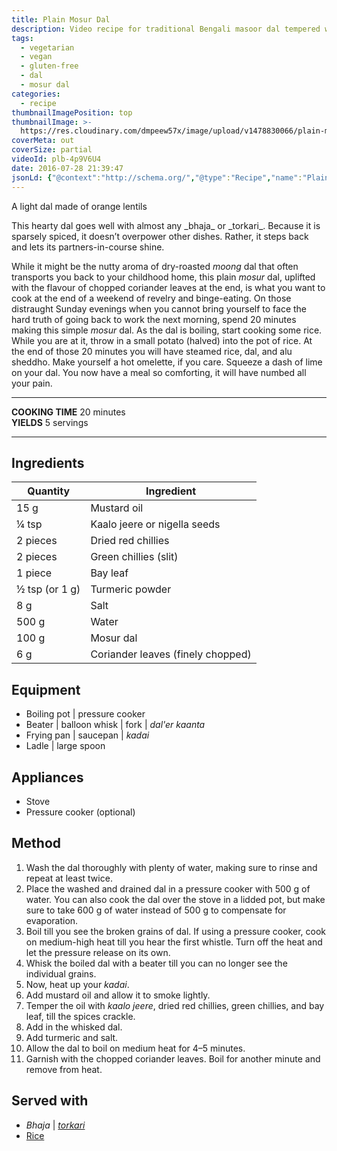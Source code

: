 ```yaml
---
title: Plain Mosur Dal
description: Video recipe for traditional Bengali masoor dal tempered with nigella seeds and coriander. Takes 30 minutes to cook and tastes hearty.
tags:
  - vegetarian
  - vegan
  - gluten-free
  - dal
  - mosur dal
categories:
  - recipe
thumbnailImagePosition: top
thumbnailImage: >-
  https://res.cloudinary.com/dmpeew57x/image/upload/v1478830066/plain-mosur-dal_thumbnail.jpg
coverMeta: out
coverSize: partial
videoId: plb-4p9V6U4
date: 2016-07-28 21:39:47
jsonLd: {"@context":"http://schema.org/","@type":"Recipe","name":"Plain mosur dal","author":"Bong Eats","image":"https://res.cloudinary.com/dmpeew57x/image/upload/v1478835725/thumbs/plain-mosur-dal_thumbnail_small.jpg","description":"This is one of the simplest dals you can make. It is light and hearty, and goes well with almost any bhaja or torkari. Because it is sparsely spiced, it is a perfect component of a day-to-day meal.","prepTime":"PT10M","totalTime":"PT20M","recipeYield":"5","recipeIngredient":["Mustard oil	15 g","Kaalo jeere	¼ tsp","Dried red chillies	2 pcs","Green chillies	2 pcs","Bay leaf	1 pc","Turmeric powder	½ tsp (or 1 g)","Salt	8 g","Water	500 g","Coriander leaves 6 g","Mosur dal	100 g"],"recipeInstructions":["1 Rinse the dal well and drain the water","2 Place washed dal in a pressure cooker with 500g water","3 Boil till you see the broken grains of dal. If using a pressure cooker, cook on medium-high heat till you hear the first whistle. Turn off the heat and let the pressure release on its own","4 Whisk the boiled dal till you can no longer see the individual grains","5 Heat up your pan","6 Add mustard oil and allow it to smoke lightly","7 Add kaalo jeere, dried red chillies, green chillies, and bay leaf","8 Add the whisked dal","9 Add turmeric and salt","10 Allow it to boil on medium heat for 4–5 minutes","11 Garnish with the chopped coriander"]}
---
```



<p class="post-byline">A light dal made of orange lentils</p>

<p class="post-intro">This hearty dal goes well with almost any _bhaja_ or _torkari_. Because it is sparsely spiced, it doesn’t overpower other dishes. Rather, it steps back and lets its partners-in-course shine.</p>

<!-- more -->
<span class="dropcap">W</span>hile it might be the nutty aroma of dry-roasted _moong_ dal that often transports you back to your childhood home, this plain _mosur_ dal, uplifted with the flavour of chopped coriander leaves at the end, is what you want to cook at the end of a weekend of revelry and binge-eating. On those distraught Sunday evenings when you cannot bring yourself to face the hard truth of going back to work the next morning, spend 20 minutes making this simple _mosur_ dal. As the dal is boiling, start cooking some rice. While you are at it, throw in a small potato (halved) into the pot of rice. At the end of those 20 minutes you will have steamed rice, dal, and alu sheddho. Make yourself a hot omelette, if you care. Squeeze a dash of lime on your dal. You now have a meal so comforting, it will have numbed all your pain.

***

**COOKING TIME** 20 minutes   
**YIELDS** 5 servings

***
## Ingredients
|       Quantity | Ingredient                        |
|----------------|-----------------------------------|
|           15 g | Mustard oil                       |
|          ¼ tsp | Kaalo jeere or nigella seeds      |
|       2 pieces | Dried red chillies                |
|       2 pieces | Green chillies (slit)             |
|        1 piece | Bay leaf                          |
| ½ tsp (or 1 g) | Turmeric powder                   |
|            8 g | Salt                              |
|          500 g | Water                             |
|          100 g | Mosur dal                         |
|            6 g | Coriander leaves (finely chopped) |

## Equipment
- Boiling pot | pressure cooker
- Beater | balloon whisk | fork | _dal'er kaanta_
- Frying pan | saucepan | _kadai_
- Ladle | large spoon

## Appliances
- Stove
- Pressure cooker (optional)

## Method
1. Wash the dal thoroughly with plenty of water, making sure to rinse and repeat at least twice.
2. Place the washed and drained dal in a pressure cooker with 500 g of water. You can also cook the dal over the stove in a lidded pot, but make sure to take 600 g of water instead of 500 g to compensate for evaporation.
3. Boil till you see the broken grains of dal. If using a pressure cooker, cook on medium-high heat till you hear the first whistle. Turn off the heat and let the pressure release on its own.
4. Whisk the boiled dal with a beater till you can no longer see the individual grains.
5. Now, heat up your _kadai_.
6. Add mustard oil and allow it to smoke lightly.
7. Temper the oil with _kaalo jeere_, dried red chillies, green chillies, and bay leaf, till the spices crackle.
8. Add in the whisked dal.
9. Add turmeric and salt.
10. Allow the dal to boil on medium heat for 4–5 minutes.
11. Garnish with the chopped coriander leaves. Boil for another minute and remove from heat.

## Served with
- _Bhaja_ | [_torkari_](/tags/torkari/)
- [Rice](/how-to/cook-the-perfect-rice/)
